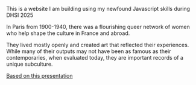 This is a website I am building using my newfound Javascript skills during DHSI 2025

In Paris from 1900-1940, there was a flourishing queer network of women who help shape the culture in France and abroad. 

They lived mostly openly and created art that reflected their experiences. While many of their outputs may not have been as famous as their contemporaries, when evaluated today, they are important records of a unique subculture.  

[Based on this presentation]([url](https://docs.google.com/presentation/d/1ctXmDE6vR4rh_N8Gm0gG6uQXscqn-aXvb3VJfNUAlUY/edit?slide=id.g1f3d4febc7a_0_56#slide=id.g1f3d4febc7a_0_56))
